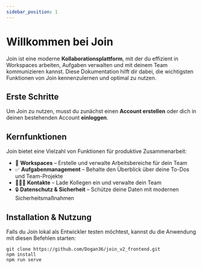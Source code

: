 ```yaml
---
sidebar_position: 1
---
```


# Willkommen bei Join

Join ist eine moderne **Kollaborationsplattform**, mit der du effizient in Workspaces arbeiten, Aufgaben verwalten und mit deinem Team kommunizieren kannst. Diese Dokumentation hilft dir dabei, die wichtigsten Funktionen von Join kennenzulernen und optimal zu nutzen.

## Erste Schritte

Um Join zu nutzen, musst du zunächst einen **Account erstellen** oder dich in deinen bestehenden Account **einloggen**.


## Kernfunktionen

Join bietet eine Vielzahl von Funktionen für produktive Zusammenarbeit:

- 🏢 **Workspaces** – Erstelle und verwalte Arbeitsbereiche für dein Team  
- ✅ **Aufgabenmanagement** – Behalte den Überblick über deine To-Dos und Team-Projekte  
- 🧑‍🤝‍🧑 **Kontakte** – Lade Kollegen ein und verwalte dein Team  
- 🔒 **Datenschutz & Sicherheit** – Schütze deine Daten mit modernen Sicherheitsmaßnahmen  


## Installation & Nutzung

Falls du Join lokal als Entwickler testen möchtest, kannst du die Anwendung mit diesen Befehlen starten:

```shell
git clone https://github.com/Dogan36/join_v2_frontend.git
npm install
npm run serve

```